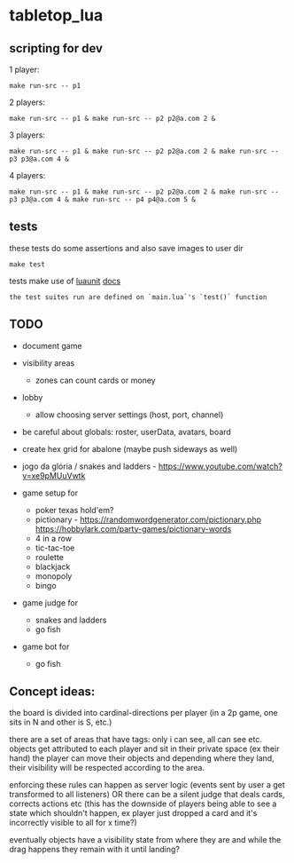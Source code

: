 # tabletop_lua

## scripting for dev

1 player:

    make run-src -- p1

2 players:

    make run-src -- p1 & make run-src -- p2 p2@a.com 2 &

3 players:

    make run-src -- p1 & make run-src -- p2 p2@a.com 2 & make run-src -- p3 p3@a.com 4 &

4 players:

    make run-src -- p1 & make run-src -- p2 p2@a.com 2 & make run-src -- p3 p3@a.com 4 & make run-src -- p4 p4@a.com 5 &

## tests

these tests do some assertions and also save images to user dir

    make test

tests make use of [luaunit](https://github.com/bluebird75/luaunit) [docs](https://luaunit.readthedocs.io/en/latest/)

    the test suites run are defined on `main.lua`'s `test()` function

## TODO

- document game

- visibility areas
  - zones can count cards or money
- lobby
  - allow choosing server settings (host, port, channel)
- be careful about globals: roster, userData, avatars, board

- create hex grid for abalone (maybe push sideways as well)

- jogo da glória / snakes and ladders - https://www.youtube.com/watch?v=xe9pMUuVwtk
- game setup for
  - poker texas hold'em?
  - pictionary - https://randomwordgenerator.com/pictionary.php https://hobbylark.com/party-games/pictionary-words
  - 4 in a row
  - tic-tac-toe
  - roulette
  - blackjack
  - monopoly
  - bingo
- game judge for
  - snakes and ladders
  - go fish
- game bot for
  - go fish

## Concept ideas:

the board is divided into cardinal-directions per player
(in a 2p game, one sits in N and other is S, etc.)

there are a set of areas that have tags: only i can see, all can see etc.
objects get attributed to each player and sit in their private space (ex their hand)
the player can move their objects and depending where they land, their visibility will be respected according to the area.

enforcing these rules can happen as server logic (events sent by user a get transformed to all listeners)
OR
there can be a silent judge that deals cards, corrects actions etc (this has the downside of players being able to see a state which shouldn't happen, ex player just dropped a card and it's incorrectly visible to all for x time?)

eventually objects have a visibility state from where they are and while the drag happens they remain with it until landing?
